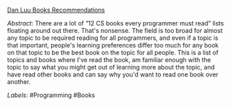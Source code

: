 [Dan Luu Books Recommendations](https://danluu.com/programming-books/)

*Abstract*: There are a lot of “12 CS books every programmer must read” lists floating around out there. That's nonsense. The field is too broad for almost any topic to be required reading for all programmers, and even if a topic is that important, people's learning preferences differ too much for any book on that topic to be the best book on the topic for all people. This is a list of topics and books where I've read the book, am familiar enough with the topic to say what you might get out of learning more about the topic, and have read other books and can say why you'd want to read one book over another.

*Labels*: #Programming #Books
